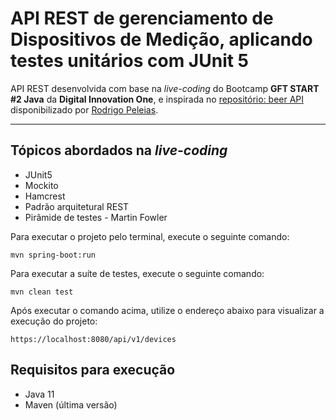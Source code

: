 # API REST de gerenciamento de Dispositivos de Medição, aplicando testes unitários com JUnit 5

API REST desenvolvida com base na _live-coding_ do Bootcamp **GFT START #2 Java** da **Digital Innovation One**, e inspirada no [repositório: beer API](https://github.com/rpeleias/beer_api_digital_innovation_one) disponibilizado por [Rodrigo Peleias](https://github.com/rpeleias).<br>

---
## Tópicos abordados na *live-coding*
* JUnit5
* Mockito
* Hamcrest
* Padrão arquitetural REST
* Pirâmide de testes - Martin Fowler

Para executar o projeto pelo terminal, execute o seguinte comando:

```
mvn spring-boot:run
```
Para executar a suíte de testes, execute o seguinte comando:

```
mvn clean test
```
Após executar o comando acima, utilize o endereço abaixo para visualizar a execução do projeto:

```
https://localhost:8080/api/v1/devices
```
## Requisitos para execução
* Java 11
* Maven (última versão)